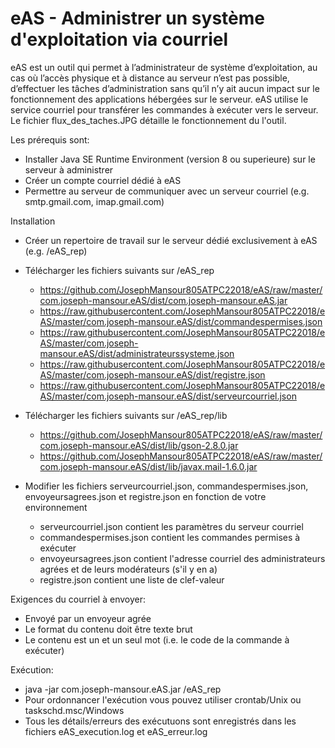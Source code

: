 # eAS - Administrer un système d'exploitation via courriel

eAS est un outil qui permet à l’administrateur de système d’exploitation, au cas où l’accès physique et à distance au serveur n’est pas possible, d’effectuer les tâches d’administration sans qu’il n’y ait aucun impact sur le fonctionnement des applications hébergées sur le serveur.
eAS utilise le service courriel pour transférer les commandes à exécuter vers le serveur. Le fichier flux_des_taches.JPG détaille le fonctionnement du l'outil.

Les prérequis sont:
- Installer Java SE Runtime Environment (version 8 ou superieure) sur le serveur à administrer
- Créer un compte courriel dédié à eAS
- Permettre au serveur de communiquer avec un serveur courriel (e.g. smtp.gmail.com, imap.gmail.com)
 
Installation
- Créer un repertoire de travail sur le serveur dédié exclusivement à eAS (e.g. /eAS_rep)
- Télécharger les fichiers suivants sur /eAS_rep
  - https://github.com/JosephMansour805ATPC22018/eAS/raw/master/com.joseph-mansour.eAS/dist/com.joseph-mansour.eAS.jar 
  - https://raw.githubusercontent.com/JosephMansour805ATPC22018/eAS/master/com.joseph-mansour.eAS/dist/commandespermises.json
  - https://raw.githubusercontent.com/JosephMansour805ATPC22018/eAS/master/com.joseph-mansour.eAS/dist/administrateurssysteme.json
  - https://raw.githubusercontent.com/JosephMansour805ATPC22018/eAS/master/com.joseph-mansour.eAS/dist/registre.json
  - https://raw.githubusercontent.com/JosephMansour805ATPC22018/eAS/master/com.joseph-mansour.eAS/dist/serveurcourriel.json

- Télécharger les fichiers suivants sur /eAS_rep/lib
  - https://github.com/JosephMansour805ATPC22018/eAS/raw/master/com.joseph-mansour.eAS/dist/lib/gson-2.8.0.jar
  - https://github.com/JosephMansour805ATPC22018/eAS/raw/master/com.joseph-mansour.eAS/dist/lib/javax.mail-1.6.0.jar
  
- Modifier les fichiers serveurcourriel.json, commandespermises.json, envoyeursagrees.json et registre.json en fonction de votre environnement
   - serveurcourriel.json contient les paramètres du serveur courriel 
   - commandespermises.json contient les commandes permises à exécuter
   - envoyeursagrees.json contient l'adresse courriel des administrateurs agrées et de leurs modérateurs (s'il y en a)
   - registre.json contient une liste de clef-valeur 
  
Exigences du courriel à envoyer:
- Envoyé par un envoyeur agrée
- Le format du contenu doit être texte brut
- Le contenu est un et un seul mot (i.e. le code de la commande à exécuter)

Exécution:
 - java -jar com.joseph-mansour.eAS.jar /eAS_rep 
 - Pour ordonnancer l'exécution vous pouvez utiliser crontab/Unix ou taskschd.msc/Windows
 - Tous les détails/erreurs des exécutuons sont enregistrés dans les fichiers eAS_execution.log et eAS_erreur.log
